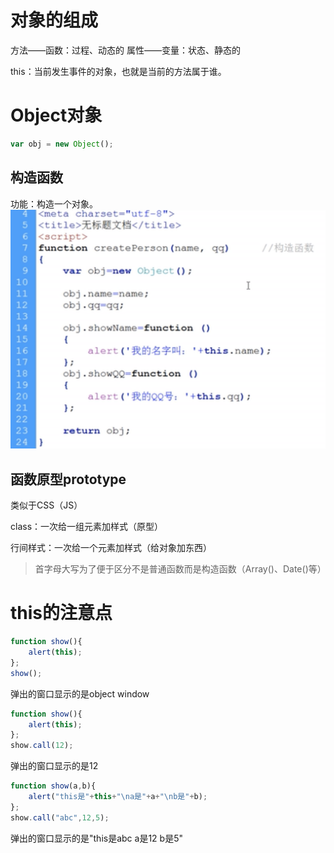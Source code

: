 # 对象的组成

方法——函数：过程、动态的
属性——变量：状态、静态的

this：当前发生事件的对象，也就是当前的方法属于谁。

# Object对象
```javascript
var obj = new Object();
```

## 构造函数
功能：构造一个对象。
![avatar](img//1.png)

## 函数原型prototype

类似于CSS（JS）

class：一次给一组元素加样式（原型）

行间样式：一次给一个元素加样式（给对象加东西）

>首字母大写为了便于区分不是普通函数而是构造函数（Array()、Date()等）

# this的注意点

```javascript
function show(){
    alert(this);
};
show();
```

弹出的窗口显示的是object window

```javascript
function show(){
    alert(this);
};
show.call(12);
```

弹出的窗口显示的是12

```javascript
function show(a,b){
    alert("this是"+this+"\na是"+a+"\nb是"+b);
};
show.call("abc",12,5);
```

弹出的窗口显示的是"this是abc a是12 b是5"
